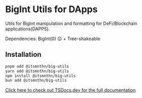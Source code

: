 # BigInt Utils for DApps

Utils for BigInt manipulation and formatting for DeFi/Blockchain applications(DAPPS).

Dependencies: BigInt(0) 😉 + Tree-shakeable

## Installation

```bash
pnpm add @itsmnthn/big-utils
yarn add @itsmnthn/big-utils
npm install @itsmnthn/big-utils
bun add @itsmnthn/big-utils
```

[Click here to check out TSDocs.dev for the full documentation](https://big-utils.pages.dev/)
